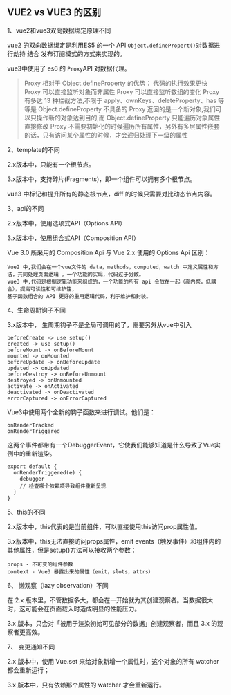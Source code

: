 ## VUE2 vs VUE3 的区别

1、vue2和vue3双向数据绑定原理不同

vue2 的双向数据绑定是利用ES5 的一个 API `Object.definePropert()`对数据进行劫持 结合 发布订阅模式的方式来实现的。

vue3中使用了 es6 的 `Proxy`API 对数据代理。

> Proxy 相对于 Object.defineProperty 的优势：
代码的执行效果更快
Proxy 可以直接监听对象而非属性
Proxy 可以直接监听数组的变化
Proxy 有多达 13 种拦截方法,不限于 apply、ownKeys、deleteProperty、has 等等是 Object.defineProperty 不具备的
Proxy 返回的是一个新对象,我们可以只操作新的对象达到目的,而 Object.defineProperty 只能遍历对象属性直接修改
Proxy 不需要初始化的时候遍历所有属性，另外有多层属性嵌套的话，只有访问某个属性的时候，才会递归处理下一级的属性


2、template的不同

2.x版本中，只能有一个根节点。

3.x版本中，支持碎片(Fragments)，即一个组件可以拥有多个根节点。

vue3 中标记和提升所有的静态根节点，diff 的时候只需要对比动态节点内容。

3、api的不同

2.x版本中，使用选项式API（Options API）

3.x版本中，使用组合式API（Composition API）

Vue 3.0 所采用的 Composition Api 与 Vue 2.x 使用的 Options Api 区别：
```
Vue2 中,我们会在一个vue文件的 data，methods，computed，watch 中定义属性和方法，共同处理页面逻辑 。一个功能的实现，代码过于分散。
vue3 中,代码是根据逻辑功能来组织的，一个功能的所有 api 会放在一起（高内聚，低耦合），提高可读性和可维护性,
基于函数组合的 API 更好的重用逻辑代码，利于维护和封装。
```

4、生命周期钩子不同

3.x版本中， 生周期钩子不是全局可调用的了，需要另外从vue中引入

```
beforeCreate -> use setup()
created -> use setup()
beforeMount -> onBeforeMount
mounted -> onMounted
beforeUpdate -> onBeforeUpdate
updated -> onUpdated
beforeDestroy -> onBeforeUnmount
destroyed -> onUnmounted
activate -> onActivated
deactivated -> onDeactivated
errorCaptured -> onErrorCaptured
```
Vue3中使用两个全新的钩子函数来进行调试。他们是：

```
onRenderTracked
onRenderTriggered
```
这两个事件都带有一个DebuggerEvent，它使我们能够知道是什么导致了Vue实例中的重新渲染。

```
export default {
  onRenderTriggered(e) {
    debugger
    // 检查哪个依赖项导致组件重新呈现
  }
}
```


5、this的不同

2.x版本中，this代表的是当前组件，可以直接使用this访问prop属性值。

3.x版本中，this无法直接访问props属性，emit events（触发事件）和组件内的其他属性，但是setup()方法可以接收两个参数：

```
props - 不可变的组件参数
context - Vue3 暴露出来的属性（emit，slots，attrs）
```


6、 懒观察（lazy observation）不同

在 2.x 版本里，不管数据多大，都会在一开始就为其创建观察者。当数据很大时，这可能会在页面载入时造成明显的性能压力。

3.x 版本，只会对「被用于渲染初始可见部分的数据」创建观察者，而且 3.x 的观察者更高效。


7、 变更通知不同

2.x 版本中，使用 Vue.set 来给对象新增一个属性时，这个对象的所有 watcher 都会重新运行；

3.x 版本中，只有依赖那个属性的 watcher 才会重新运行。


